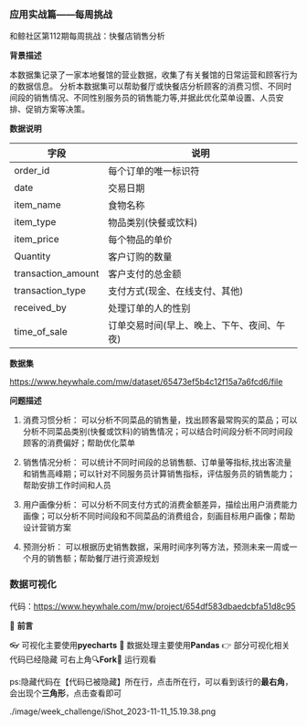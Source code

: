 ### 应用实战篇——每周挑战

和鲸社区第112期每周挑战：快餐店销售分析

**背景描述**

本数据集记录了一家本地餐馆的营业数据，收集了有关餐馆的日常运营和顾客行为的数据信息。
分析本数据集可以帮助餐厅或快餐店分析顾客的消费习惯、不同时间段的销售情况、不同性别服务员的销售能力等,并据此优化菜单设置、人员安排、促销方案等决策。

**数据说明**

| 字段               | 说明                                       |
| ------------------ | ------------------------------------------ |
| order_id           | 每个订单的唯一标识符                       |
| date               | 交易日期                                   |
| item_name          | 食物名称                                   |
| item_type          | 物品类别(快餐或饮料)                       |
| item_price         | 每个物品的单价                             |
| Quantity           | 客户订购的数量                             |
| transaction_amount | 客户支付的总金额                           |
| transaction_type   | 支付方式(现金、在线支付、其他)             |
| received_by        | 处理订单的人的性别                         |
| time_of_sale       | 订单交易时间(早上、晚上、下午、夜间、午夜) |

**数据集**

https://www.heywhale.com/mw/dataset/65473ef5b4c12f15a7a6fcd6/file

**问题描述**

1. 消费习惯分析：
   可以分析不同菜品的销售量，找出顾客最常购买的菜品；可以分析不同菜品类别(快餐或饮料)的销售情况；可以结合时间段分析不同时间段顾客的消费偏好；帮助优化菜单

2. 销售情况分析：
   可以统计不同时间段的总销售额、订单量等指标,找出客流量和销售高峰期；可以针对不同服务员计算销售指标，评估服务员的销售能力；帮助安排工作时间和人员

3. 用户画像分析：
   可以分析不同支付方式的消费金额差异，描绘出用户消费能力画像；可以分析不同时间段和不同菜品的消费组合，刻画目标用户画像；帮助设计营销方案

4. 预测分析：
   可以根据历史销售数据，采用时间序列等方法，预测未来一周或一个月的销售额；帮助餐厅进行资源规划

### 数据可视化

代码：https://www.heywhale.com/mw/project/654df583dbaedcbfa51d8c95

📣 **前言**

👓 可视化主要使用**pyecharts**
🔎 数据处理主要使用**Pandas**
👉 部分可视化相关代码已经隐藏 可右上角🔍**Fork**🔎 运行观看

ps:隐藏代码在【代码已被隐藏】所在行，点击所在行，可以看到该行的**最右角**，会出现个**三角形**，点击查看即可

./image/week_challenge/iShot_2023-11-11_15.19.38.png
